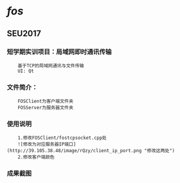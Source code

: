 # *fos*
##  SEU2017
###  短学期实训项目：局域网即时通讯传输
		基于TCP的局域网通讯与文件传输
		UI: Qt

###	 文件简介：
		FOSClient为客户端文件夹
		FOSServer为服务器文件夹
###	 使用说明
		1.修改FOSClient/fostcpsocket.cpp处
		![修改为对应服务器IP端口](http://39.105.38.48/image/rQzy/client_ip_port.png "修改这两处")
		2.修改客户端颜色
	
###	 成果截图

		